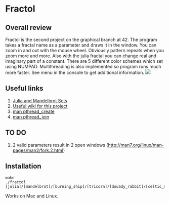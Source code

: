 # Fractol
## Overall review
Fractol is the second project on the graphical branch at 42. The program takes a fractal name as a parameter and draws it in the 
window.
You can zoom in and out with the mouse wheel. Obviously pattern repeats when you zoom more and more. Also with the julia 
fractal you can change real and imaginary part of a constant. There are 5 different color schemes which set using NUMPAD.
Multithreading is also implemented so program runs much more faster. 
See menu in the console to get additional information.
![](https://user-images.githubusercontent.com/39954654/63109213-55134480-bf91-11e9-82e4-ce109c38cfb3.png)
## Useful links
1. [Julia and Mandelbrot Sets](https://lodev.org/cgtutor/juliamandelbrot.html)
2. [Useful wiki for this project](https://github.com/VBrazhnik/Fract-ol/wiki)
3. [man pthread_create](http://man7.org/linux/man-pages/man3/pthread_create.3.html)
4. [man pthread_join](http://man7.org/linux/man-pages/man3/pthread_join.3.html)
## TO DO
1. 2 valid parameters result in 2 open windows (http://man7.org/linux/man-pages/man2/fork.2.html)
## Installation
```
make
./fractol [julia]/[mandelbrot]/[burning_ship]/[tricorn]/[douady_rabbit]/[celtic_mandelbrot]/[heart_mandelbrot]
```
Works on Mac and Linux.
